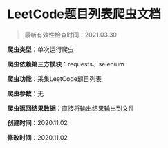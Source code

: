 # LeetCode题目列表爬虫文档

> 最新有效性检查时间：2021.03.30

**爬虫类型**：单次运行爬虫

**爬虫依赖第三方模块**：requests、selenium

**爬虫功能**：采集LeetCode题目列表

**爬虫参数**：无

**爬虫返回结果数据**：直接将输出结果输出到文件

**创建时间**：2020.11.02

**修改时间**：2020.11.02

